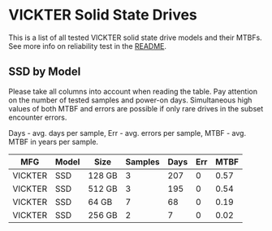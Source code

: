 VICKTER Solid State Drives
==========================

This is a list of all tested VICKTER solid state drive models and their MTBFs. See
more info on reliability test in the [README](https://github.com/bsdhw/SMART).

SSD by Model
------------

Please take all columns into account when reading the table. Pay attention on the
number of tested samples and power-on days. Simultaneous high values of both MTBF
and errors are possible if only rare drives in the subset encounter errors.

Days - avg. days per sample,
Err  - avg. errors per sample,
MTBF - avg. MTBF in years per sample.

| MFG       | Model              | Size   | Samples | Days  | Err   | MTBF |
|-----------|--------------------|--------|---------|-------|-------|------|
| VICKTER   | SSD                | 128 GB | 3       | 207   | 0     | 0.57   |
| VICKTER   | SSD                | 512 GB | 3       | 195   | 0     | 0.54   |
| VICKTER   | SSD                | 64 GB  | 7       | 68    | 0     | 0.19   |
| VICKTER   | SSD                | 256 GB | 2       | 7     | 0     | 0.02   |
